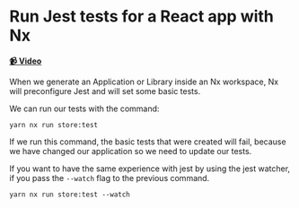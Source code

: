 # Run Jest tests for a React app with Nx

**[📹 Video](https://egghead.io/lessons/egghead-run-jest-tests-for-a-react-app-with-nx)**

When we generate an Application or Library inside an Nx workspace, Nx will preconfigure Jest and will set some basic tests.

We can run our tests with the command:

```shell
yarn nx run store:test
```

If we run this command, the basic tests that were created will fail, because we have changed our application so we need to update our tests.

If you want to have the same experience with jest by using the jest watcher, if you pass the `--watch` flag to the previous command.

```shell
yarn nx run store:test --watch
```